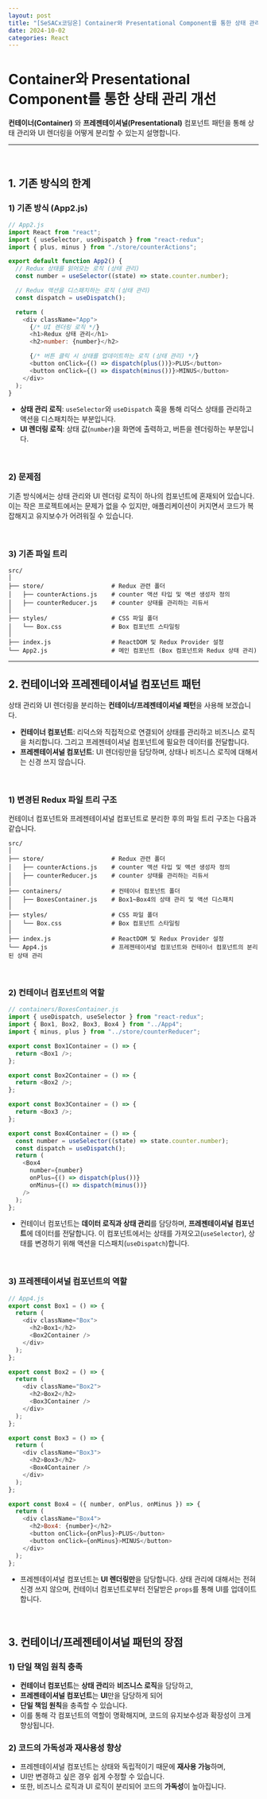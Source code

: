 ```yaml
---
layout: post  
title: "[SeSACx코딩온] Container와 Presentational Component를 통한 상태 관리 개선"  
date: 2024-10-02
categories: React
---
```


# Container와 Presentational Component를 통한 상태 관리 개선

**컨테이너(Container)** 와 **프레젠테이셔널(Presentational)** 컴포넌트 패턴을 통해 상태 관리와 UI 렌더링을 어떻게 분리할 수 있는지 설명합니다.

<hr>
<br>

## 1. 기존 방식의 한계

### 1) 기존 방식 (App2.js)

```js
// App2.js
import React from "react";
import { useSelector, useDispatch } from "react-redux";
import { plus, minus } from "./store/counterActions";

export default function App2() {
  // Redux 상태를 읽어오는 로직 (상태 관리)
  const number = useSelector((state) => state.counter.number); 

  // Redux 액션을 디스패치하는 로직 (상태 관리)
  const dispatch = useDispatch();

  return (
    <div className="App">
      {/* UI 렌더링 로직 */}
      <h1>Redux 상태 관리</h1>
      <h2>number: {number}</h2>

      {/* 버튼 클릭 시 상태를 업데이트하는 로직 (상태 관리) */}
      <button onClick={() => dispatch(plus())}>PLUS</button>
      <button onClick={() => dispatch(minus())}>MINUS</button>
    </div>
  );
}
```

- **상태 관리 로직**: `useSelector`와 `useDispatch` 훅을 통해 리덕스 상태를 관리하고 액션을 디스패치하는 부분입니다.
- **UI 렌더링 로직**: 상태 값(`number`)을 화면에 출력하고, 버튼을 렌더링하는 부분입니다.

<br>

### 2) 문제점

기존 방식에서는 상태 관리와 UI 렌더링 로직이 하나의 컴포넌트에 혼재되어 있습니다. 이는 작은 프로젝트에서는 문제가 없을 수 있지만, 애플리케이션이 커지면서 코드가 복잡해지고 유지보수가 어려워질 수 있습니다.

<br>

### 3) 기존 파일 트리

```
src/
│
├── store/                   # Redux 관련 폴더
│   ├── counterActions.js    # counter 액션 타입 및 액션 생성자 정의
│   ├── counterReducer.js    # counter 상태를 관리하는 리듀서
│
├── styles/                  # CSS 파일 폴더
│   └── Box.css              # Box 컴포넌트 스타일링
│
├── index.js                 # ReactDOM 및 Redux Provider 설정
└── App2.js                  # 메인 컴포넌트 (Box 컴포넌트와 Redux 상태 관리)
```

---

## 2. 컨테이너와 프레젠테이셔널 컴포넌트 패턴

상태 관리와 UI 렌더링을 분리하는 **컨테이너/프레젠테이셔널 패턴**을 사용해 보겠습니다.

- **컨테이너 컴포넌트**: 리덕스와 직접적으로 연결되어 상태를 관리하고 비즈니스 로직을 처리합니다. 그리고 프레젠테이셔널 컴포넌트에 필요한 데이터를 전달합니다.
- **프레젠테이셔널 컴포넌트**: UI 렌더링만을 담당하며, 상태나 비즈니스 로직에 대해서는 신경 쓰지 않습니다.

<br>

### 1) 변경된 Redux 파일 트리 구조

컨테이너 컴포넌트와 프레젠테이셔널 컴포넌트로 분리한 후의 파일 트리 구조는 다음과 같습니다.

```
src/
│
├── store/                   # Redux 관련 폴더
│   ├── counterActions.js    # counter 액션 타입 및 액션 생성자 정의
│   ├── counterReducer.js    # counter 상태를 관리하는 리듀서
│
├── containers/              # 컨테이너 컴포넌트 폴더
│   ├── BoxesContainer.js    # Box1~Box4의 상태 관리 및 액션 디스패치
│
├── styles/                  # CSS 파일 폴더
│   └── Box.css              # Box 컴포넌트 스타일링
│
├── index.js                 # ReactDOM 및 Redux Provider 설정
└── App4.js                  # 프레젠테이셔널 컴포넌트와 컨테이너 컴포넌트의 분리된 상태 관리
```

<br>

### 2) 컨테이너 컴포넌트의 역할

```js
// containers/BoxesContainer.js
import { useDispatch, useSelector } from "react-redux";
import { Box1, Box2, Box3, Box4 } from "../App4";
import { minus, plus } from "../store/counterReducer";

export const Box1Container = () => {
  return <Box1 />;
};

export const Box2Container = () => {
  return <Box2 />;
};

export const Box3Container = () => {
  return <Box3 />;
};

export const Box4Container = () => {
  const number = useSelector((state) => state.counter.number);
  const dispatch = useDispatch();
  return (
    <Box4
      number={number}
      onPlus={() => dispatch(plus())}
      onMinus={() => dispatch(minus())}
    />
  );
};
```

- 컨테이너 컴포넌트는 **데이터 로직과 상태 관리**를 담당하며, **프레젠테이셔널 컴포넌트**에 데이터를 전달합니다. 이 컴포넌트에서는 상태를 가져오고(`useSelector`), 상태를 변경하기 위해 액션을 디스패치(`useDispatch`)합니다.

<br>

### 3) 프레젠테이셔널 컴포넌트의 역할

```js
// App4.js
export const Box1 = () => {
  return (
    <div className="Box">
      <h2>Box1</h2>
      <Box2Container />
    </div>
  );
};

export const Box2 = () => {
  return (
    <div className="Box2">
      <h2>Box2</h2>
      <Box3Container />
    </div>
  );
};

export const Box3 = () => {
  return (
    <div className="Box3">
      <h2>Box3</h2>
      <Box4Container />
    </div>
  );
};

export const Box4 = ({ number, onPlus, onMinus }) => {
  return (
    <div className="Box4">
      <h2>Box4: {number}</h2>
      <button onClick={onPlus}>PLUS</button>
      <button onClick={onMinus}>MINUS</button>
    </div>
  );
};
```

- 프레젠테이셔널 컴포넌트는 **UI 렌더링만**을 담당합니다. 상태 관리에 대해서는 전혀 신경 쓰지 않으며, 컨테이너 컴포넌트로부터 전달받은 `props`를 통해 UI를 업데이트합니다.

<br>

## 3. 컨테이너/프레젠테이셔널 패턴의 장점

### 1) 단일 책임 원칙 충족

- **컨테이너 컴포넌트**는 **상태 관리**와 **비즈니스 로직**을 담당하고, 
- **프레젠테이셔널 컴포넌트**는 **UI**만을 담당하게 되어 
- **단일 책임 원칙**을 충족할 수 있습니다. 
- 이를 통해 각 컴포넌트의 역할이 명확해지며, 코드의 유지보수성과 확장성이 크게 향상됩니다.

### 2) 코드의 가독성과 재사용성 향상

- 프레젠테이셔널 컴포넌트는 상태와 독립적이기 때문에 **재사용 가능**하며, 
- UI만 변경하고 싶은 경우 쉽게 수정할 수 있습니다. 
- 또한, 비즈니스 로직과 UI 로직이 분리되어 코드의 **가독성**이 높아집니다.